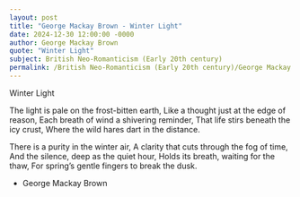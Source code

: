 ```yaml
---
layout: post
title: "George Mackay Brown - Winter Light"
date: 2024-12-30 12:00:00 -0000
author: George Mackay Brown
quote: "Winter Light"
subject: British Neo-Romanticism (Early 20th century)
permalink: /British Neo-Romanticism (Early 20th century)/George Mackay Brown/George Mackay Brown - Winter Light
---
```


Winter Light

The light is pale on the frost-bitten earth,
Like a thought just at the edge of reason,
Each breath of wind a shivering reminder,
That life stirs beneath the icy crust,
Where the wild hares dart in the distance.

There is a purity in the winter air,
A clarity that cuts through the fog of time,
And the silence, deep as the quiet hour,
Holds its breath, waiting for the thaw,
For spring’s gentle fingers to break the dusk.


- George Mackay Brown
